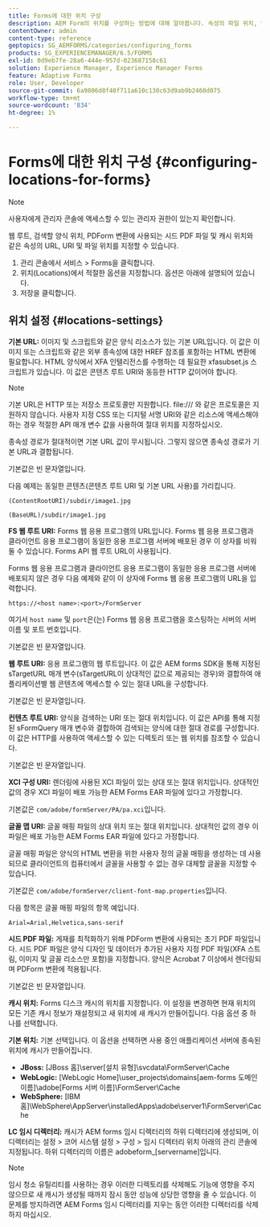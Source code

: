 ```yaml
---
title: Forms에 대한 위치 구성
description: AEM Form의 위치를 구성하는 방법에 대해 알아봅니다. 속성의 파일 위치, 양식의 위치, 시드 PDF 파일 및 캐시 위치를 지정할 수 있습니다.
contentOwner: admin
content-type: reference
geptopics: SG_AEMFORMS/categories/configuring_forms
products: SG_EXPERIENCEMANAGER/6.5/FORMS
exl-id: 0d9eb7fe-28a6-444e-957d-023687158c61
solution: Experience Manager, Experience Manager Forms
feature: Adaptive Forms
role: User, Developer
source-git-commit: 6a9806d8f40f711a610c130c63d9ab9b2460d075
workflow-type: tm+mt
source-wordcount: '834'
ht-degree: 1%

---
```


# Forms에 대한 위치 구성 {#configuring-locations-for-forms}

>[!NOTE]
> 
> 사용자에게 관리자 콘솔에 액세스할 수 있는 관리자 권한이 있는지 확인합니다.

웹 루트, 검색할 양식 위치, PDForm 변환에 사용되는 시드 PDF 파일 및 캐시 위치와 같은 속성의 URL, URI 및 파일 위치를 지정할 수 있습니다.

1. 관리 콘솔에서 서비스 > Forms을 클릭합니다.
1. 위치(Locations)에서 적절한 옵션을 지정합니다. 옵션은 아래에 설명되어 있습니다.
1. 저장을 클릭합니다.

## 위치 설정 {#locations-settings}

**기본 URL:** 이미지 및 스크립트와 같은 양식 리소스가 있는 기본 URL입니다. 이 값은 이미지 또는 스크립트와 같은 외부 종속성에 대한 HREF 참조를 포함하는 HTML 변환에 필요합니다. HTML 양식에서 XFA 인텔리전스를 수행하는 데 필요한 xfasubset.js 스크립트가 있습니다. 이 값은 콘텐츠 루트 URI와 동등한 HTTP 값이어야 합니다.

>[!NOTE]
>
>기본 URL은 HTTP 또는 저장소 프로토콜만 지원합니다. file:/// 와 같은 프로토콜은 지원하지 않습니다. 사용자 지정 CSS 또는 디지털 서명 URI와 같은 리소스에 액세스해야 하는 경우 적절한 API 매개 변수 값을 사용하여 절대 위치를 지정하십시오.

종속성 경로가 절대적이면 기본 URL 값이 무시됩니다. 그렇지 않으면 종속성 경로가 기본 URL과 결합됩니다.

기본값은 빈 문자열입니다.

다음 예제는 동일한 콘텐츠(콘텐츠 루트 URI 및 기본 URL 사용)를 가리킵니다.

`(ContentRootURI)/subdir/image1.jpg`

`(BaseURL)/subdir/image1.jpg`

**FS 웹 루트 URI:** Forms 웹 응용 프로그램의 URL입니다. Forms 웹 응용 프로그램과 클라이언트 응용 프로그램이 동일한 응용 프로그램 서버에 배포된 경우 이 상자를 비워 둘 수 있습니다. Forms API 웹 루트 URL이 사용됩니다.

Forms 웹 응용 프로그램과 클라이언트 응용 프로그램이 동일한 응용 프로그램 서버에 배포되지 않은 경우 다음 예제와 같이 이 상자에 Forms 웹 응용 프로그램의 URL을 입력합니다.

`https://<host name>:<port>/FormServer`

여기서 `host name` 및 `port`은(는) Forms 웹 응용 프로그램을 호스팅하는 서버의 서버 이름 및 포트 번호입니다.

기본값은 빈 문자열입니다.

**웹 루트 URI:** 응용 프로그램의 웹 루트입니다. 이 값은 AEM forms SDK을 통해 지정된 sTargetURL 매개 변수(sTargetURL이 상대적인 값으로 제공되는 경우)와 결합하여 애플리케이션별 웹 콘텐츠에 액세스할 수 있는 절대 URL을 구성합니다.

기본값은 빈 문자열입니다.

**컨텐츠 루트 URI:** 양식을 검색하는 URI 또는 절대 위치입니다. 이 값은 API를 통해 지정된 sFormQuery 매개 변수와 결합하여 검색되는 양식에 대한 절대 경로를 구성합니다. 이 값은 HTTP를 사용하여 액세스할 수 있는 디렉토리 또는 웹 위치를 참조할 수 있습니다.

기본값은 빈 문자열입니다.

**XCI 구성 URI:** 렌더링에 사용된 XCI 파일이 있는 상대 또는 절대 위치입니다. 상대적인 값의 경우 XCI 파일이 배포 가능한 AEM Forms EAR 파일에 있다고 가정합니다.

기본값은 `com/adobe/formServer/PA/pa.xci`입니다.

**글꼴 맵 URI:** 글꼴 매핑 파일의 상대 위치 또는 절대 위치입니다. 상대적인 값의 경우 이 파일은 배포 가능한 AEM Forms EAR 파일에 있다고 가정합니다.

글꼴 매핑 파일은 양식의 HTML 변환을 위한 사용자 정의 글꼴 매핑을 생성하는 데 사용되므로 클라이언트의 컴퓨터에서 글꼴을 사용할 수 없는 경우 대체할 글꼴을 지정할 수 있습니다.

기본값은 `com/adobe/formServer/client-font-map.properties`입니다.

다음 항목은 글꼴 매핑 파일의 항목 예입니다.

`Arial=Arial,Helvetica,sans-serif`

**시드 PDF 파일:** 게재를 최적화하기 위해 PDForm 변환에 사용되는 초기 PDF 파일입니다. 시드 PDF 파일은 양식 디자인 및 데이터가 추가된 사용자 지정 PDF 파일(XFA 스트림, 이미지 및 글꼴 리소스만 포함)을 지정합니다. 양식은 Acrobat 7 이상에서 렌더링되며 PDForm 변환에 적용됩니다.

기본값은 빈 문자열입니다.

**캐시 위치:** Forms 디스크 캐시의 위치를 지정합니다. 이 설정을 변경하면 현재 위치의 모든 기존 캐시 정보가 재설정되고 새 위치에 새 캐시가 만들어집니다. 다음 옵션 중 하나를 선택합니다.

**기본 위치:** 기본 선택입니다. 이 옵션을 선택하면 사용 중인 애플리케이션 서버에 종속된 위치에 캐시가 만들어집니다.

* **JBoss:** [JBoss 홈]\server\[설치 유형]\svcdata\FormServer\Cache
* **WebLogic:** [WebLogic Home]\user_projects\domains\[aem-forms 도메인 이름]\adobe\[Forms 서버 이름]\FormServer\Cache
* **WebSphere:** [IBM 홈]\WebSphere\AppServer\installedApps\adobe\server1\FormServer\Cache

**LC 임시 디렉터리:** 캐시가 AEM forms 임시 디렉터리의 하위 디렉터리에 생성되며, 이 디렉터리는 설정 > 코어 시스템 설정 > 구성 > 임시 디렉터리 위치 아래의 관리 콘솔에 지정됩니다. 하위 디렉터리의 이름은 adobeform_[servername]입니다.

>[!NOTE]
>
>임시 청소 유틸리티를 사용하는 경우 이러한 디렉토리를 삭제해도 기능에 영향을 주지 않으므로 새 캐시가 생성될 때까지 잠시 동안 성능에 상당한 영향을 줄 수 있습니다. 이 문제를 방지하려면 AEM Forms 임시 디렉터리를 지우는 동안 이러한 디렉터리를 삭제하지 마십시오.
